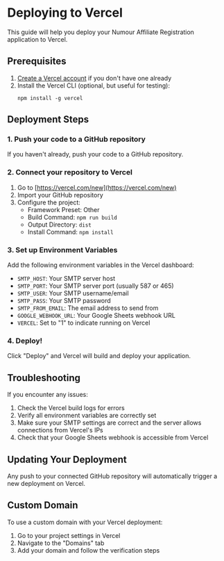 # Deploying to Vercel

This guide will help you deploy your Numour Affiliate Registration application to Vercel.

## Prerequisites

1. [Create a Vercel account](https://vercel.com/signup) if you don't have one already
2. Install the Vercel CLI (optional, but useful for testing):
   ```
   npm install -g vercel
   ```

## Deployment Steps

### 1. Push your code to a GitHub repository

If you haven't already, push your code to a GitHub repository.

### 2. Connect your repository to Vercel

1. Go to [https://vercel.com/new](https://vercel.com/new)
2. Import your GitHub repository
3. Configure the project:
   - Framework Preset: Other
   - Build Command: `npm run build`
   - Output Directory: `dist`
   - Install Command: `npm install`

### 3. Set up Environment Variables

Add the following environment variables in the Vercel dashboard:

- `SMTP_HOST`: Your SMTP server host
- `SMTP_PORT`: Your SMTP server port (usually 587 or 465)
- `SMTP_USER`: Your SMTP username/email
- `SMTP_PASS`: Your SMTP password
- `SMTP_FROM_EMAIL`: The email address to send from
- `GOOGLE_WEBHOOK_URL`: Your Google Sheets webhook URL
- `VERCEL`: Set to "1" to indicate running on Vercel

### 4. Deploy!

Click "Deploy" and Vercel will build and deploy your application.

## Troubleshooting

If you encounter any issues:

1. Check the Vercel build logs for errors
2. Verify all environment variables are correctly set
3. Make sure your SMTP settings are correct and the server allows connections from Vercel's IPs
4. Check that your Google Sheets webhook is accessible from Vercel

## Updating Your Deployment

Any push to your connected GitHub repository will automatically trigger a new deployment on Vercel.

## Custom Domain

To use a custom domain with your Vercel deployment:

1. Go to your project settings in Vercel
2. Navigate to the "Domains" tab
3. Add your domain and follow the verification steps